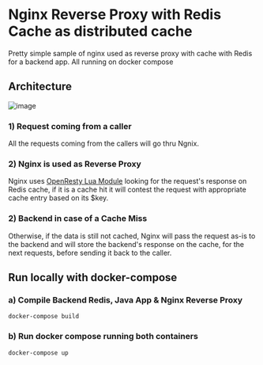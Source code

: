 # Nginx Reverse Proxy with Redis Cache as distributed cache
Pretty simple sample of nginx used as reverse proxy with cache with Redis for a backend app. All running on docker compose

## Architecture
![image](https://user-images.githubusercontent.com/6126997/156380795-08238d52-5b12-46e0-bf47-83b00c8b6adb.png)

### 1) Request coming from a caller
All the requests coming from the callers will go thru Ngnix.
### 2) Nginx is used as Reverse Proxy
Nginx uses [OpenResty Lua Module](https://github.com/openresty/lua-nginx-module) looking for the request's response on Redis cache, if it is a cache hit it will contest the request with appropriate cache entry based on its $key. 
### 2) Backend in case of a Cache Miss
Otherwise, if the data is still not cached, Nginx will pass the request as-is to the backend and will store the backend's response on the cache, for the next requests, before sending it back to the caller.

## Run locally with docker-compose
### a) Compile Backend Redis, Java App & Nginx Reverse Proxy
`docker-compose build`
<br>
### b) Run docker compose running both containers
`docker-compose up`



